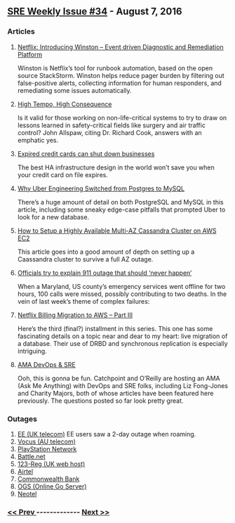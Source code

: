 ## [SRE Weekly Issue #34](https://sreweekly.com/sre-weekly-issue-34/) - August 7, 2016
### Articles

1. [Netflix: Introducing Winston – Event driven Diagnostic and Remediation Platform](http://techblog.netflix.com/2016/08/introducing-winston-event-driven.html)

    Winston is Netflix’s tool for runbook automation, based on the open source StackStorm.  Winston helps reduce pager burden by filtering out false-positive alerts, collecting information for human responders, and remediating some issues automatically.
1. [High Tempo, High Consequence](http://www.kitchensoap.com/2014/03/13/high-tempo-high-consequence/)

    Is it valid for those working on non-life-critical systems to try to draw on lessons learned in safety-critical fields like surgery and air traffic control?  John Allspaw, citing Dr. Richard Cook, answers with an emphatic yes.  
1. [Expired credit cards can shut down businesses](https://blog.serverdensity.com/how-an-expired-credit-card-can-shut-down-your-entire-business/)

    The best HA infrastructure design in the world won’t save you when your credit card on file expires.
1. [Why Uber Engineering Switched from Postgres to MySQL](https://eng.uber.com/mysql-migration/)

    There’s a huge amount of detail on both PostgreSQL and MySQL in this article, including some sneaky edge-case pitfalls that prompted Uber to look for a new database.
1. [How to Setup a Highly Available Multi-AZ Cassandra Cluster on AWS EC2](http://feedproxy.google.com/~r/HighScalability/~3/1-yg4hGo4Ow/how-to-setup-a-highly-available-multi-az-cassandra-cluster-o.html)

    This article goes into a good amount of depth on setting up a Caassandra cluster to survive a full AZ outage.
1. [Officials try to explain 911 outage that should ‘never happen’](http://www.cortezjournal.com/article/20160802/AP/308029754/Officials-try-to-explain-911-outage-that-should-'never-happen')

    When a Maryland, US county’s emergency services went offline for two hours, 100 calls were missed, possibly contributing to two deaths.  In the vein of last week’s theme of complex failures:

1. [Netflix Billing Migration to AWS – Part III](http://techblog.netflix.com/2016/08/netflix-billing-migration-to-aws-part.html)

    Here’s the third (final?) installment in this series.  This one has some fascinating details on a topic near and dear to my heart: live migration of a database.  Their use of DRBD and synchronous replication is especially intriguing.
1. [AMA DevOps & SRE](http://pages.catchpoint.com/DEVOPS-SRE-AMA-Registration.html)

    Ooh, this is gonna be fun.  Catchpoint and O’Reilly are hosting an AMA (Ask Me Anything) with DevOps and SRE folks, including Liz Fong-Jones and Charity Majors, both of whose articles have been featured here previously.  The questions posted so far look pretty great.
### Outages

1. [EE (UK telecom)](http://www.wired.co.uk/article/ee-roaming-network-down)
    EE users saw a 2-day outage when roaming.
1. [Vocus (AU telecom)](http://www.itnews.com.au/news/vocus-network-outage-downs-internet-voice-services-432164)
1. [PlayStation Network](http://www.express.co.uk/entertainment/gaming/696455/PSN-down-PlayStation-Network-PS4-Sony-offline)
1. [Battle.net](http://www.forbes.com/sites/erikkain/2016/08/02/overwatch-servers-still-down-as-blizzard-suffers-ongoing-ddos-attack/)
1. [123-Reg (UK web host)](http://www.theregister.co.uk/2016/08/02/123_reg_goes_titsup_again/)
1. [Airtel](http://timesofindia.indiatimes.com/business/india-business/Outage-in-Airtels-broadband-network/articleshow/53495432.cms)
1. [Commonwealth Bank](http://www.lifehacker.com.au/2016/08/commonwealth-bank-services-are-down-around-the-country/)
1. [OGS (Online Go Server)](https://forums.online-go.com/t/please-excuse-our-mess/8614)
1. [Neotel](http://mybroadband.co.za/news/wireless/174890-neotel-users-suffering-with-slow-data-speeds-network-downtime.html)

### [ << Prev ](sreweekly-33.md) ------------- [ Next >> ](sreweekly-35.md)